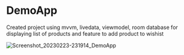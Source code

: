 # DemoApp
Created project using mvvm, livedata, viewmodel, room database for displaying list of products and feature to add product to wishist

![Screenshot_20230223-231914_DemoApp](https://user-images.githubusercontent.com/20610663/220990570-9a11a2a1-fcf1-4379-b1ba-4c1847b8daf6.jpg)
